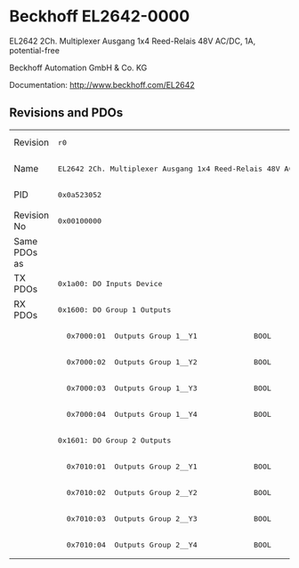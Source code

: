 # Beckhoff EL2642-0000

EL2642 2Ch. Multiplexer Ausgang 1x4 Reed-Relais 48V AC/DC, 1A, potential-free

Beckhoff Automation GmbH & Co. KG

Documentation: <a href="http://www.beckhoff.com/EL2642">http://www.beckhoff.com/EL2642</a>

## Revisions and PDOs
<table>
<tr >
<td class="first">Revision</td>
<td ><pre>r0</pre></td>
</tr>
<tr >
<td class="first">Name</td>
<td ><pre>EL2642 2Ch. Multiplexer Ausgang 1x4 Reed-Relais 48V AC/DC, 1A, potential-free</pre></td>
</tr>
<tr >
<td class="first">PID</td>
<td ><pre>0x0a523052</pre></td>
</tr>
<tr >
<td class="first">Revision No</td>
<td ><pre>0x00100000</pre></td>
</tr>
<tr >
<td class="first">Same PDOs as</td>
<td ></td>
</tr>
<tr class="txpdo pdosection">
<td class="first" rowspan=1 valign=top>TX PDOs</td>
<td><pre>0x1a00: DO Inputs Device</pre></td>
<td></td>
</tr>
<tr class="rxpdo pdosection">
<td class="first" rowspan=10 valign=top>RX PDOs</td>
<td><pre>0x1600: DO Group 1 Outputs</pre></td>
<td></td>
</tr>
<tr class="rxpdo">
<td class="first"><pre>  0x7000:01  Outputs Group 1__Y1             BOOL</pre></td>
</tr>
<tr class="rxpdo">
<td class="first"><pre>  0x7000:02  Outputs Group 1__Y2             BOOL</pre></td>
</tr>
<tr class="rxpdo">
<td class="first"><pre>  0x7000:03  Outputs Group 1__Y3             BOOL</pre></td>
</tr>
<tr class="rxpdo">
<td class="first"><pre>  0x7000:04  Outputs Group 1__Y4             BOOL</pre></td>
</tr>
<tr class="rxpdo pdosection">
<td class="first"><pre>0x1601: DO Group 2 Outputs</pre></td>
</tr>
<tr class="rxpdo">
<td class="first"><pre>  0x7010:01  Outputs Group 2__Y1             BOOL</pre></td>
</tr>
<tr class="rxpdo">
<td class="first"><pre>  0x7010:02  Outputs Group 2__Y2             BOOL</pre></td>
</tr>
<tr class="rxpdo">
<td class="first"><pre>  0x7010:03  Outputs Group 2__Y3             BOOL</pre></td>
</tr>
<tr class="rxpdo">
<td class="first"><pre>  0x7010:04  Outputs Group 2__Y4             BOOL</pre></td>
</tr>
</table>
